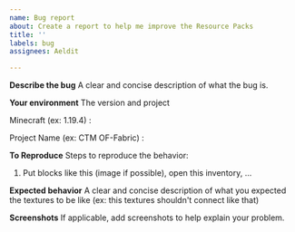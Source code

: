 ```yaml
---
name: Bug report
about: Create a report to help me improve the Resource Packs
title: ''
labels: bug
assignees: Aeldit

---
```


**Describe the bug**
A clear and concise description of what the bug is.

**Your environment**
The version and project

Minecraft (ex: 1.19.4) :

Project Name (ex: CTM OF-Fabric) :

**To Reproduce**
Steps to reproduce the behavior:

1. Put blocks like this (image if possible), open this inventory, ...

**Expected behavior**
A clear and concise description of what you expected the textures to be like (ex: this textures shouldn't connect like that)

**Screenshots**
If applicable, add screenshots to help explain your problem.
